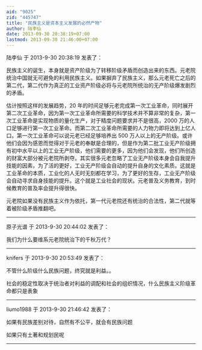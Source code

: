 ```yaml
---
aid: "9025"
zid: "445747"
title: "民族主义是资本主义发展的必然产物"
author: 陆李仙
date: 2013-09-30 20:38:19+07:00
lastmod: 2013-09-30 21:46:00+07:00
---
```


陆李仙 于 2013-9-30 20:38:19 发表了：

民族主义的诞生，本身就是资产阶级为了转移阶级矛盾而创造出来的东西。元老院统治中国就无可避免的利用民族主义。如果摒弃了民族主义，那么元老死亡之后的第二代，第二代作为真正的工业资产阶级必将与元老院所统治的无产阶级爆发剧烈的矛盾。

估计按照这样的发展趋势，20 年的时间足够元老完成第一次工业革命，同时展开第二次工业革命，因为第一次工业革命所需要的科学技术并不算非常的复杂，第一次工业革命是实现物质的量化生产，对于精度问题要求并不是很高，2000 万的人口足够进行第一次工业革命。而第二次工业革命所需要的人力物力即将达到上亿人口。第一次工业革命可以说元老已经足够培养出 500 万人以上的无产阶级。或许他们会因为感恩而觉得对于元老的奉献是合理的，但是作为第二批工业无产阶级拥有初中水平以上的工业无产阶级，他们需要的更多，因为他们会发现，他们所创造的财富大部分被元老院所剥夺。其实很多元老忽略了工业无产阶级本身会自我提升技能的因素，为了活的更好，工业无产阶级会自动的提升自身的文化素质。这就是工业革命的本质，工业化的人无时无刻都在学习，为了更好的生存，工业无产阶级会自动寻求自身技能的提升。这个就是工业社会的现状。元老普及义务教育，到时候教育的普及率会提升得很快。

元老院如果没有民族主义作为依托，第一代元老院还有统治的合法性，第二代就等着被阶级矛盾推翻吧。

---

原子光谱 于 2013-9-30 20:44:02 发表了：

我们为什么要维系元老院统治下的千秋万代？

---

knifers 于 2013-9-30 20:53:49 发表了：

不管什么阶级什么民族问题，终究就是利益。。

社会的稳定性取决于统治者对利益的调配和社会的组织情况，什么民族主义阶级革命都只是表象

---

liumo1988 于 2013-9-30 21:46:42 发表了：

如果有民族差别对待，自然有不公平，就会有民族问题

如果只有土著和规划民呢

---
